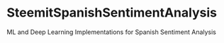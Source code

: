 # SteemitSpanishSentimentAnalysis
ML and Deep Learning Implementations for Spanish Sentiment Analysis
